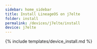 ```yaml
---
sidebar: home_sidebar
title: Install LineageOS on j7elte
folder: install
permalink: /devices/j7elte/install
device: j7elte
---
```

{% include templates/device_install.md %}
